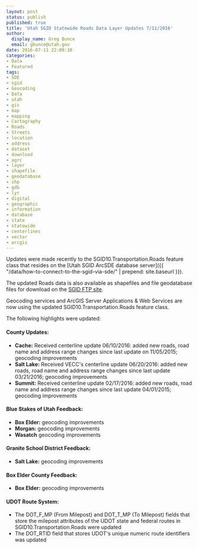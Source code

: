 ```yaml
---
layout: post
status: publish
published: true
title: 'Utah SGID Statewide Roads Data Layer Updates 7/11/2016'
author:
  display_name: Greg Bunce
  email: gbunce@utah.gov
date: 2016-07-11 22:09:10
categories:
- Data
- Featured
tags:
- SDE
- sgid
- Geocoding
- Data
- utah
- gis
- map
- mapping
- Cartography
- Roads
- Streets
- location
- address
- dataset
- download
- agrc
- layer
- shapefile
- geodatabase
- shp
- gdb
- lyr
- digital
- geographic
- information
- database
- state
- statewide
- centerlines
- vector
- arcgis
---
```


Updates were made recently to the SGID10.Transportation.Roads feature class that resides on the [Utah SGID ArcSDE database server]({{ "/data/how-to-connect-to-the-sgid-via-sde/" | prepend: site.baseurl }}).

The updated Roads data is also available as shapefiles and file geodatabase files for download on the <a href="ftp://ftp.agrc.utah.gov/UtahSGID_Vector/UTM12_NAD83/TRANSPORTATION/PackagedData/_Statewide/UtahRoadAndHighwaySystem/">SGID FTP site</a>.

Geocoding services and ArcGIS Server Applications & Web Services are now using the updated SGID10.Transportation.Roads feature class.

The following highlights were updated:

#### County Updates:

 - **Cache:** Received centerline update 06/10/2016: added new roads, road name and address range changes since last update on 11/05/2015; geocoding improvements
 - **Salt Lake:** Received VECC's centerline update 06/20/2016: added new roads, road name and address range changes since last update 03/21/2016; geocoding improvements
 - **Summit:** Received centerline update 02/17/2016: added new roads, road name and address range changes since last update 04/01/2015; geocoding improvements

#### Blue Stakes of Utah Feedback:

 - **Box Elder:** geocoding improvements
 - **Morgan:** geocoding improvements
 - **Wasatch** geocoding improvements

#### Granite School District Feedback:

 - **Salt Lake:** geocoding improvements
 
#### Box Elder County Feedback:

  - **Box Elder:** geocoding improvements
 

#### UDOT Route System:

 - The DOT_F_MP (From Milepost) and DOT_T_MP (To Milepost) fields that store the milepost attributes of the UDOT state and federal routes in SGID10.Transportation.Roads were updated
 - The DOT_RTID field that stores UDOT's unique numeric route identifiers was updated
